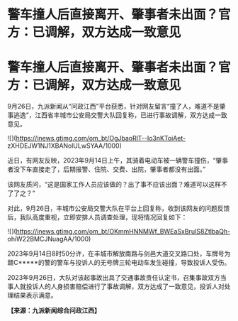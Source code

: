 # 警车撞人后直接离开、肇事者未出面？官方：已调解，双方达成一致意见

# 警车撞人后直接离开、肇事者未出面？官方：已调解，双方达成一致意见

9月26日，九派新闻从“问政江西”平台获悉，针对网友留言“撞了人，难道不是肇事逃逸”，江西省丰城市公安局交警大队回复称，已进行事故调解，双方达成一致意见。

![](https://inews.gtimg.com/om_bt/OgJbaoRlT--Io3nKToiAet-
zXHDEJW1NJ1XBANolULwSYAA/1000)

近日，有网友反映，2023年9月14日上午，其骑着电动车被一辆警车撞伤，“肇事者没下车直接走了，后期报警、住院、交费、出院，肇事者都没有出面。”

该网友质问，“这是国家工作人员应该做的？出了事不应该出面？难道可以这样不了了之？”

对此，9月26日，丰城市公安局交警大队在平台上回复称，收到该网友的问题反馈后，我队高度重视，立即安排人员调查处理，现将情况回复如下：

![](https://inews.gtimg.com/om_bt/OKmmHNNMWf_BWEaSxBruIS8ZtlbaQh-
ohiW22BMCJNuagAA/1000)

2023年9月14日8时50分许，在丰城市解放南路与剑邑大道交叉路口处，车牌号为赣C*****的警的警车与投诉人的无号牌三轮电动车发生碰撞，导致投诉人受伤。

2023年9月26日，大队对该起事故出具了交通事故责任认定书，召集事故双方当事人就投诉人的人身损害赔偿进行了事故调解，双方达成了一致意见，投诉人对处理结果表示满意。

**【来源：九派新闻综合问政江西】**

